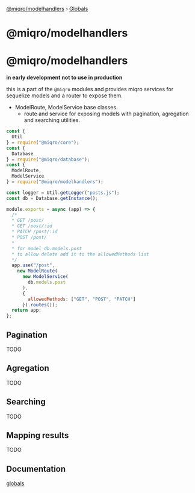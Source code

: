 [@miqro/modelhandlers](README.md) › [Globals](globals.md)

# @miqro/modelhandlers

# @miqro/modelhandlers

**in early development not to use in production**

this is a part of the ```@miqro``` modules and provides miqro services for sequelize models and a router to expose them.

- ModelRoute, ModelService base classes.
  - route and service for exposing models with pagination, agregation and searching utilities.

```javascript
const {
  Util
} = require("@miqro/core");
const {
  Database
} = require("@miqro/database");
const {
  ModelRoute,
  ModelService
} = require("@miqro/modelhandlers");

const logger = Util.getLogger("posts.js");
const db = Database.getInstance();

module.exports = async (app) => {
  /*
  * GET /post/
  * GET /post/:id
  * PATCH /post/:id
  * POST /post/
  * 
  * for model db.models.post
  * to allow delete add it to the allowedMethods list
  */
  app.use("/post",
    new ModelRoute(
      new ModelService(
        db.models.post
      ),
      {
        allowedMethods: ["GET", "POST", "PATCH"]
      }).routes());
  return app;
};
```

## Pagination

TODO

## Agregation

TODO

## Searching

TODO

## Mapping results

TODO

## Documentation

[globals](docs/globals.md)
